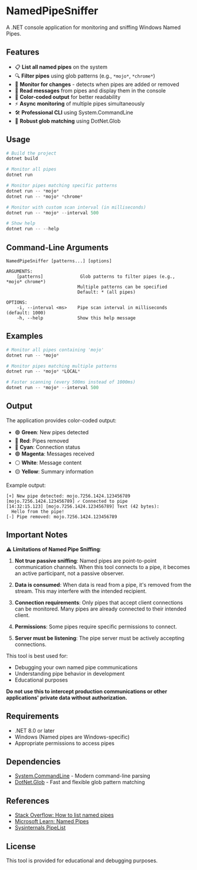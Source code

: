 # NamedPipeSniffer

A .NET console application for monitoring and sniffing Windows Named Pipes.

## Features

- 📋 **List all named pipes** on the system
- 🔍 **Filter pipes** using glob patterns (e.g., `*mojo*`, `*chrome*`)
- 👀 **Monitor for changes** - detects when pipes are added or removed
- 📨 **Read messages** from pipes and display them in the console
- 🎨 **Color-coded output** for better readability
- ⚡ **Async monitoring** of multiple pipes simultaneously
- 🛠️ **Professional CLI** using System.CommandLine
- 🎯 **Robust glob matching** using DotNet.Glob

## Usage

```powershell
# Build the project
dotnet build

# Monitor all pipes
dotnet run

# Monitor pipes matching specific patterns
dotnet run -- *mojo*
dotnet run -- *mojo* *chrome*

# Monitor with custom scan interval (in milliseconds)
dotnet run -- *mojo* --interval 500

# Show help
dotnet run -- --help
```

## Command-Line Arguments

```
NamedPipeSniffer [patterns...] [options]

ARGUMENTS:
    [patterns]              Glob patterns to filter pipes (e.g., *mojo* chrome*)
                           Multiple patterns can be specified
                           Default: * (all pipes)

OPTIONS:
    -i, --interval <ms>    Pipe scan interval in milliseconds (default: 1000)
    -h, --help             Show this help message
```

## Examples

```powershell
# Monitor all pipes containing 'mojo'
dotnet run -- *mojo*

# Monitor pipes matching multiple patterns
dotnet run -- *mojo* *LOCAL*

# Faster scanning (every 500ms instead of 1000ms)
dotnet run -- *mojo* --interval 500
```

## Output

The application provides color-coded output:

- 🟢 **Green**: New pipes detected
- 🔴 **Red**: Pipes removed
- 🔵 **Cyan**: Connection status
- 🟣 **Magenta**: Messages received
- ⚪ **White**: Message content
- 🟡 **Yellow**: Summary information

Example output:

```
[+] New pipe detected: mojo.7256.1424.123456789
[mojo.7256.1424.123456789] ✓ Connected to pipe
[14:32:15.123] [mojo.7256.1424.123456789] Text (42 bytes):
  Hello from the pipe!
[-] Pipe removed: mojo.7256.1424.123456789
```

## Important Notes

⚠️ **Limitations of Named Pipe Sniffing**:

1. **Not true passive sniffing**: Named pipes are point-to-point communication channels. When this tool connects to a pipe, it becomes an active participant, not a passive observer.

2. **Data is consumed**: When data is read from a pipe, it's removed from the stream. This may interfere with the intended recipient.

3. **Connection requirements**: Only pipes that accept client connections can be monitored. Many pipes are already connected to their intended client.

4. **Permissions**: Some pipes require specific permissions to connect.

5. **Server must be listening**: The pipe server must be actively accepting connections.

This tool is best used for:

- Debugging your own named pipe communications
- Understanding pipe behavior in development
- Educational purposes

**Do not use this to intercept production communications or other applications' private data without authorization.**

## Requirements

- .NET 8.0 or later
- Windows (Named pipes are Windows-specific)
- Appropriate permissions to access pipes

## Dependencies

- [System.CommandLine](https://github.com/dotnet/command-line-api) - Modern command-line parsing
- [DotNet.Glob](https://github.com/dazinator/DotNet.Glob) - Fast and flexible glob pattern matching

## References

- [Stack Overflow: How to list named pipes](https://stackoverflow.com/questions/258701/how-can-i-get-a-list-of-all-open-named-pipes-in-windows)
- [Microsoft Learn: Named Pipes](https://learn.microsoft.com/en-us/dotnet/standard/io/how-to-use-named-pipes-for-network-interprocess-communication)
- [Sysinternals PipeList](https://learn.microsoft.com/en-us/sysinternals/downloads/pipelist)

## License

This tool is provided for educational and debugging purposes.
